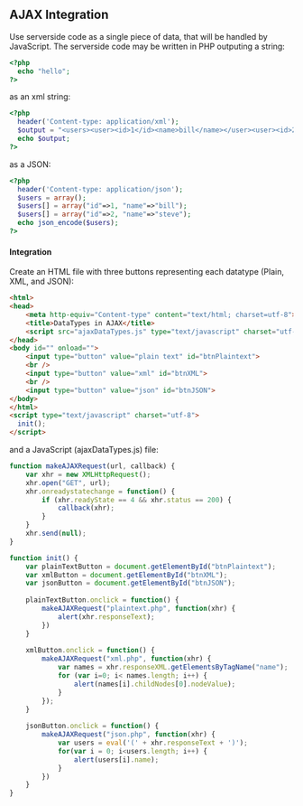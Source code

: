 ## AJAX Integration
Use serverside code as a single piece of data, that will be handled by JavaScript. The serverside code may be written in PHP outputing a string:
```PHP
<?php
  echo "hello";
?>
```
as an xml string:
```PHP
<?php
  header('Content-type: application/xml');
  $output = "<users><user><id>1</id><name>bill</name></user><user><id>2</id><name>steve</name></user></users>";
  echo $output;
?>
```
as a JSON:
```PHP
<?php
  header('Content-type: application/json');
  $users = array(); 
  $users[] = array("id"=>1, "name"=>"bill");
  $users[] = array("id"=>2, "name"=>"steve");
  echo json_encode($users);
?>
```

#### Integration
Create an HTML file with three buttons representing each datatype (Plain, XML, and JSON):
```html
<html>
<head>
	<meta http-equiv="Content-type" content="text/html; charset=utf-8">
	<title>DataTypes in AJAX</title>
	<script src="ajaxDataTypes.js" type="text/javascript" charset="utf-8"></script>
</head>
<body id="" onload="">
	<input type="button" value="plain text" id="btnPlaintext">
	<br />
	<input type="button" value="xml" id="btnXML">
	<br />
	<input type="button" value="json" id="btnJSON">
</body>
</html>
<script type="text/javascript" charset="utf-8">
  init();
</script>
```
and a JavaScript (ajaxDataTypes.js) file:
```javascript
function makeAJAXRequest(url, callback) {
	var xhr = new XMLHttpRequest();
	xhr.open("GET", url);
	xhr.onreadystatechange = function() {
		if (xhr.readyState == 4 && xhr.status == 200) {
			callback(xhr);				
		}
	}
	xhr.send(null);
}

function init() {
	var plainTextButton = document.getElementById("btnPlaintext");
	var xmlButton = document.getElementById("btnXML");
	var jsonButton = document.getElementById("btnJSON");		
	
	plainTextButton.onclick = function() {
		makeAJAXRequest("plaintext.php", function(xhr) {
			alert(xhr.responseText);
		})
	}
	
	xmlButton.onclick = function() {
		makeAJAXRequest("xml.php", function(xhr) {
			var names = xhr.responseXML.getElementsByTagName("name");
			for (var i=0; i< names.length; i++) {
				alert(names[i].childNodes[0].nodeValue);
			}
		});
	}
	
	jsonButton.onclick = function() {
		makeAJAXRequest("json.php", function(xhr) {
			var users = eval('(' + xhr.responseText + ')');
			for(var i = 0; i<users.length; i++) {
				alert(users[i].name);
			}
		})
	}
}
```
